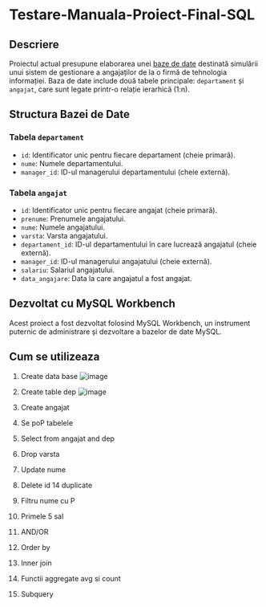 # Testare-Manuala-Proiect-Final-SQL

## Descriere

Proiectul actual presupune elaborarea unei [baze de date](https://github.com/GeorgePara/Testare-Manuala-Proiect-Final-SQL/blob/main/Testare-Manuala-Proiect-Final-SQL.sql) destinată simulării unui sistem de gestionare a angajaților de la o firmă de tehnologia informației. Baza de date include două tabele principale: `departament` și `angajat`, care sunt legate printr-o relație ierarhică (1:n).

## Structura Bazei de Date

### Tabela `departament`
- `id`: Identificator unic pentru fiecare departament (cheie primară).
- `nume`: Numele departamentului.
- `manager_id`: ID-ul managerului departamentului (cheie externă).

### Tabela `angajat`
- `id`: Identificator unic pentru fiecare angajat (cheie primară).
- `prenume`: Prenumele angajatului.
- `nume`: Numele angajatului.
- `varsta`: Varsta angajatului.
- `departament_id`: ID-ul departamentului în care lucrează angajatul (cheie externă).
- `manager_id`: ID-ul managerului angajatului (cheie externă).
- `salariu`: Salariul angajatului.
- `data_angajare`: Data la care angajatul a fost angajat.

## Dezvoltat cu MySQL Workbench

Acest proiect a fost dezvoltat folosind MySQL Workbench, un instrument puternic de administrare și dezvoltare a bazelor de date MySQL.

## Cum se utilizeaza



1.	Create data base
 ![image](https://github.com/GeorgePara/Testare-Manuala-Proiect-Final-SQL/assets/135150121/6caa85a0-45e2-4486-a9e6-48727d6a7873)


2.	Create table dep
![image](https://github.com/GeorgePara/Testare-Manuala-Proiect-Final-SQL/assets/135150121/14336eef-881c-4321-89df-6471c474eedf)


3.	Create angajat


4.	Se poP tabelele


5.	Select from angajat and dep
 
 
6.	Drop varsta
 

7.	Update nume
 

8.	Delete id 14 duplicate


9.	Filtru nume cu P
 

10.	Primele 5 sal
 

11.	AND/OR
 

12.	Order by



13.	Inner join
 

14.	Functii aggregate avg si count
 
 

15.	Subquery
 


 




